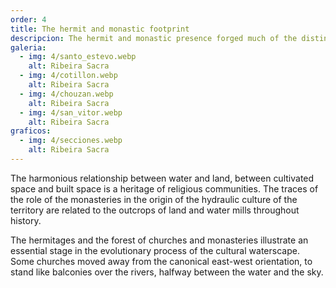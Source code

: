 ```yaml
---
order: 4
title: The hermit and monastic footprint
descripcion: The hermit and monastic presence forged much of the distinctive and functional features of the cultural waterscape.
galeria:
  - img: 4/santo_estevo.webp
    alt: Ribeira Sacra
  - img: 4/cotillon.webp
    alt: Ribeira Sacra
  - img: 4/chouzan.webp
    alt: Ribeira Sacra
  - img: 4/san_vitor.webp
    alt: Ribeira Sacra
graficos:
  - img: 4/secciones.webp
    alt: Ribeira Sacra
---
```


The harmonious relationship between water and land, between cultivated space and built space is a heritage of religious communities. The traces of the role of the monasteries in the origin of the hydraulic culture of the territory are related to the outcrops of land and water mills throughout history.

The hermitages and the forest of churches and monasteries illustrate an essential stage in the evolutionary process of the cultural waterscape. Some churches moved away from the canonical east-west orientation, to stand like balconies over the rivers, halfway between the water and the sky.
